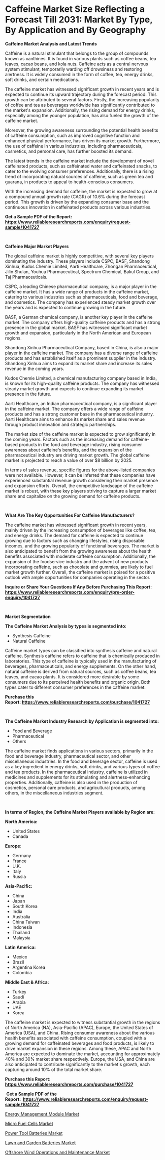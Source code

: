 <p><h1>Caffeine Market Size Reflecting a Forecast Till 2031: Market By Type, By Application and By Geography</h1></p><p><strong>Caffeine Market Analysis and Latest Trends</strong></p>
<p><p>Caffeine is a natural stimulant that belongs to the group of compounds known as xanthines. It is found in various plants such as coffee beans, tea leaves, cacao beans, and kola nuts. Caffeine acts as a central nervous system stimulant, temporarily warding off drowsiness and restoring alertness. It is widely consumed in the form of coffee, tea, energy drinks, soft drinks, and certain medications.</p><p>The caffeine market has witnessed significant growth in recent years and is expected to continue its upward trajectory during the forecast period. This growth can be attributed to several factors. Firstly, the increasing popularity of coffee and tea as beverages worldwide has significantly contributed to the market's expansion. Additionally, the rising demand for energy drinks, especially among the younger population, has also fueled the growth of the caffeine market.</p><p>Moreover, the growing awareness surrounding the potential health benefits of caffeine consumption, such as improved cognitive function and enhanced physical performance, has driven its market growth. Furthermore, the use of caffeine in various industries, including pharmaceuticals, cosmetics, and personal care, has further boosted its demand.</p><p>The latest trends in the caffeine market include the development of novel caffeinated products, such as caffeinated water and caffeinated snacks, to cater to the evolving consumer preferences. Additionally, there is a rising trend of incorporating natural sources of caffeine, such as green tea and guarana, in products to appeal to health-conscious consumers.</p><p>With the increasing demand for caffeine, the market is expected to grow at a compound annual growth rate (CAGR) of 10.6% during the forecast period. This growth is driven by the expanding consumer base and the continuous innovation in caffeinated products across various industries.</p></p>
<p><strong>Get a Sample PDF of the Report:&nbsp; <a href="https://www.reliableresearchreports.com/enquiry/request-sample/1041727">https://www.reliableresearchreports.com/enquiry/request-sample/1041727</a></strong></p>
<p>&nbsp;</p>
<p><strong>Caffeine Major Market Players</strong></p>
<p><p>The global caffeine market is highly competitive, with several key players dominating the industry. These players include CSPC, BASF, Shandong Xinhua, Kudos Chemie Limited, Aarti Healthcare, Zhongan Pharmaceutical, Jilin Shulan, Youhua Pharmaceutical, Spectrum Chemical, Bakul Group, and Taj Pharmaceuticals. </p><p>CSPC, a leading Chinese pharmaceutical company, is a major player in the caffeine market. It has a wide range of products in the caffeine market, catering to various industries such as pharmaceuticals, food and beverage, and cosmetics. The company has experienced steady market growth over the years and is expected to continue growing in the future. </p><p>BASF, a German chemical company, is another key player in the caffeine market. The company offers high-quality caffeine products and has a strong presence in the global market. BASF has witnessed significant market growth and expansion, particularly in the North American and European regions.</p><p>Shandong Xinhua Pharmaceutical Company, based in China, is also a major player in the caffeine market. The company has a diverse range of caffeine products and has established itself as a prominent supplier in the industry. Shandong Xinhua aims to expand its market share and increase its sales revenue in the coming years.</p><p>Kudos Chemie Limited, a chemical manufacturing company based in India, is known for its high-quality caffeine products. The company has witnessed steady market growth and expects to continue expanding its market presence in the future.</p><p>Aarti Healthcare, an Indian pharmaceutical company, is a significant player in the caffeine market. The company offers a wide range of caffeine products and has a strong customer base in the pharmaceutical industry. Aarti Healthcare aims to enhance its market share and sales revenue through product innovation and strategic partnerships.</p><p>The market size of the caffeine market is expected to grow significantly in the coming years. Factors such as the increasing demand for caffeine-based products in the food and beverage industry, rising consumer awareness about caffeine's benefits, and the expansion of the pharmaceutical industry are driving market growth. The global caffeine market is projected to reach a value of over $8 billion by 2025.</p><p>In terms of sales revenue, specific figures for the above-listed companies were not available. However, it can be inferred that these companies have experienced substantial revenue growth considering their market presence and expansion efforts. Overall, the competitive landscape of the caffeine market is robust, with these key players striving to capture a larger market share and capitalize on the growing demand for caffeine products.</p></p>
<p>&nbsp;</p>
<p><strong>What Are The Key Opportunities For Caffeine Manufacturers?</strong></p>
<p><p>The caffeine market has witnessed significant growth in recent years, mainly driven by the increasing consumption of beverages like coffee, tea, and energy drinks. The demand for caffeine is expected to continue growing due to factors such as changing lifestyles, rising disposable incomes, and the growing popularity of functional beverages. The market is also anticipated to benefit from the growing awareness about the health benefits associated with moderate caffeine consumption. Additionally, the expansion of the foodservice industry and the advent of new products incorporating caffeine, such as chocolate and gummies, are likely to fuel market growth further. Overall, the caffeine market is poised for a positive outlook with ample opportunities for companies operating in the sector.</p></p>
<p><strong>Inquire or Share Your Questions If Any Before Purchasing This Report: <a href="https://www.reliableresearchreports.com/enquiry/pre-order-enquiry/1041727">https://www.reliableresearchreports.com/enquiry/pre-order-enquiry/1041727</a></strong></p>
<p>&nbsp;</p>
<p><strong>Market Segmentation</strong></p>
<p><strong>The Caffeine Market Analysis by types is segmented into:</strong></p>
<p><ul><li>Synthesis Caffeine</li><li>Natural Caffeine</li></ul></p>
<p><p>Caffeine market types can be classified into synthesis caffeine and natural caffeine. Synthesis caffeine refers to caffeine that is chemically produced in laboratories. This type of caffeine is typically used in the manufacturing of beverages, pharmaceuticals, and energy supplements. On the other hand, natural caffeine is derived from natural sources, such as coffee beans, tea leaves, and cacao plants. It is considered more desirable by some consumers due to its perceived health benefits and organic origin. Both types cater to different consumer preferences in the caffeine market.</p></p>
<p><strong>Purchase this Report:&nbsp;<a href="https://www.reliableresearchreports.com/purchase/1041727">https://www.reliableresearchreports.com/purchase/1041727</a></strong></p>
<p>&nbsp;</p>
<p><strong>The Caffeine Market Industry Research by Application is segmented into:</strong></p>
<p><ul><li>Food and Beverage</li><li>Pharmaceutical</li><li>Others</li></ul></p>
<p><p>The caffeine market finds applications in various sectors, primarily in the food and beverage industry, pharmaceutical sector, and other miscellaneous industries. In the food and beverage sector, caffeine is used as a key ingredient in energy drinks, soft drinks, and various types of coffee and tea products. In the pharmaceutical industry, caffeine is utilized in medicines and supplements for its stimulating and alertness-enhancing properties. Additionally, caffeine is also used in the production of cosmetics, personal care products, and agricultural products, among others, in the miscellaneous industries segment.</p></p>
<p>&nbsp;</p>
<p><strong>In terms of Region, the Caffeine Market Players available by Region are:</strong></p>
<p>
    <p> <strong> North America: </strong>
        <ul>
            <li>United States</li>
            <li>Canada</li>
        </ul>
        </p> 
    <p> <strong> Europe: </strong>
        <ul>
            <li>Germany</li>
            <li>France</li>
            <li>U.K.</li>
            <li>Italy</li>
            <li>Russia</li>
        </ul>
        </p> 
    <p> <strong> Asia-Pacific: </strong>
        <ul>
            <li>China</li>
            <li>Japan</li>
            <li>South Korea</li>
            <li>India</li>
            <li>Australia</li>
            <li>China Taiwan</li>
            <li>Indonesia</li>
            <li>Thailand</li>
            <li>Malaysia</li>
        </ul>
        </p> 
    <p> <strong> Latin America: </strong>
        <ul>
            <li>Mexico</li>
            <li>Brazil</li>
            <li>Argentina Korea</li>
            <li>Colombia</li>
        </ul>
        </p> 
    <p> <strong> Middle East & Africa: </strong>
        <ul>
            <li>Turkey</li>
            <li>Saudi</li>
            <li>Arabia</li>
            <li>UAE</li>
            <li>Korea</li>
        </ul>
    </p>
    </p>
<p><p>The caffeine market is expected to witness substantial growth in the regions of North America (NA), Asia-Pacific (APAC), Europe, the United States of America (USA), and China. Rising consumer awareness about the various health benefits associated with caffeine consumption, coupled with a growing demand for caffeinated beverages and food products, is likely to drive market expansion in these regions. Among these, APAC and North America are expected to dominate the market, accounting for approximately 40% and 30% market share respectively. Europe, the USA, and China are also anticipated to contribute significantly to the market's growth, each capturing around 10% of the total market share.</p></p>
<p><strong>Purchase this Report: <a href="https://www.reliableresearchreports.com/purchase/1041727">https://www.reliableresearchreports.com/purchase/1041727</a></strong></p>
<p>&nbsp;<strong>Get a Sample PDF of the Report:&nbsp;&nbsp;<a href="https://www.reliableresearchreports.com/enquiry/request-sample/1041727">https://www.reliableresearchreports.com/enquiry/request-sample/1041727</a></strong></p>
<p><strong></strong></p>
<p><p><a href="https://github.com/mohamedbakry57/Market-Research-Report-List-1/blob/main/energy-management-module-market.md">Energy Management Module Market</a></p><p><a href="https://github.com/lababdou/Market-Research-Report-List-1/blob/main/micro-fuel-cells-market.md">Micro Fuel Cells Market</a></p><p><a href="https://github.com/antony131rp/Market-Research-Report-List-1/blob/main/power-tool-batteries-market.md">Power Tool Batteries Market</a></p><p><a href="https://github.com/bracarafogo/Market-Research-Report-List-1/blob/main/lawn-and-garden-batteries-market.md">Lawn and Garden Batteries Market</a></p><p><a href="https://github.com/khayangel/Market-Research-Report-List-1/blob/main/offshore-wind-operations-and-maintenance-market.md">Offshore Wind Operations and Maintenance Market</a></p></p>